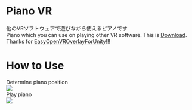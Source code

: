 # Piano VR
他のVRソフトウェアで遊びながら使えるピアノです  
Piano which you can use on playing other VR software. This is [Download](https://github.com/rn9dfj3/piano_vr/releases).  
Thanks for [EasyOpenVROverlayForUnity](https://sabowl.sakura.ne.jp/gpsnmeajp/unity/EasyOpenVROverlayForUnity/)!!!  
# How to Use
Determine piano position  
![](https://github.com/rn9dfj3/piano_vr/blob/master/figure1.png)  
Play piano  
![](https://github.com/rn9dfj3/piano_vr/blob/master/figure2.png)  

